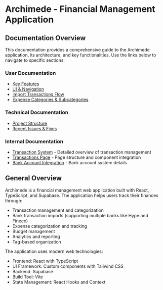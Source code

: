 # Archimede - Financial Management Application

## Documentation Overview

This documentation provides a comprehensive guide to the Archimede application, its architecture, and key functionalities. Use the links below to navigate to specific sections:

### User Documentation
- [Key Features](./key-features.md)
- [UI & Navigation](./ui-navigation.md)
- [Import Transactions Flow](./import-transactions.md)
- [Expense Categories & Subcategories](./expense-categories.md)

### Technical Documentation
- [Project Structure](./project-structure.md)
- [Recent Issues & Fixes](./recent-issues.md)

### Internal Documentation
- [Transaction System](./internal/transaction-system.md) - Detailed overview of transaction management
- [Transactions Page](./internal/transactions-page.md) - Page structure and component integration
- [Bank Account Integration](./internal/bank-account-integration.md) - Bank account system details

## General Overview

Archimede is a financial management web application built with React, TypeScript, and Supabase. The application helps users track their finances through:

- Transaction management and categorization
- Bank transaction imports (supporting multiple banks like Hype and Fineco)
- Expense categorization and tracking
- Budget management
- Analytics and reporting
- Tag-based organization

The application uses modern web technologies:
- Frontend: React with TypeScript
- UI Framework: Custom components with Tailwind CSS
- Backend: Supabase
- Build Tool: Vite
- State Management: React Hooks and Context
